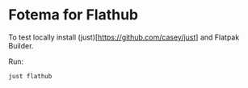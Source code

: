 # Fotema for Flathub

To test locally install (just)[https://github.com/casey/just] and Flatpak Builder.

Run:

```shell
just flathub
```
